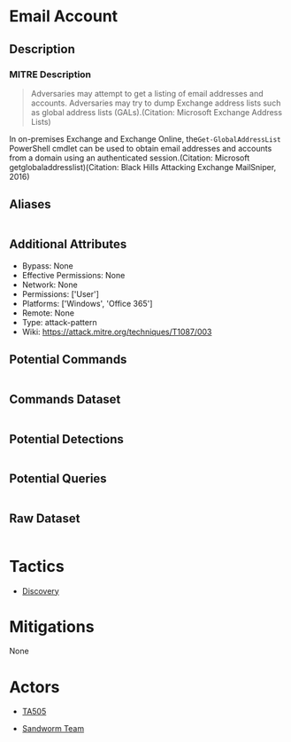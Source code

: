
# Email Account

## Description

### MITRE Description

> Adversaries may attempt to get a listing of email addresses and accounts. Adversaries may try to dump Exchange address lists such as global address lists (GALs).(Citation: Microsoft Exchange Address Lists)

In on-premises Exchange and Exchange Online, the<code>Get-GlobalAddressList</code> PowerShell cmdlet can be used to obtain email addresses and accounts from a domain using an authenticated session.(Citation: Microsoft getglobaladdresslist)(Citation: Black Hills Attacking Exchange MailSniper, 2016)

## Aliases

```

```

## Additional Attributes

* Bypass: None
* Effective Permissions: None
* Network: None
* Permissions: ['User']
* Platforms: ['Windows', 'Office 365']
* Remote: None
* Type: attack-pattern
* Wiki: https://attack.mitre.org/techniques/T1087/003

## Potential Commands

```

```

## Commands Dataset

```

```

## Potential Detections

```json

```

## Potential Queries

```json

```

## Raw Dataset

```json

```

# Tactics


* [Discovery](../tactics/Discovery.md)


# Mitigations

None

# Actors


* [TA505](../actors/TA505.md)

* [Sandworm Team](../actors/Sandworm-Team.md)
    
